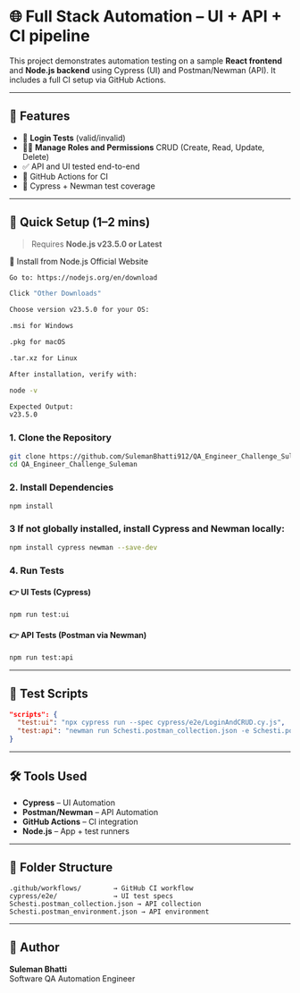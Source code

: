 # 🌐 Full Stack Automation – UI + API + CI pipeline

This project demonstrates automation testing on a sample **React frontend** and **Node.js backend** using Cypress (UI) and Postman/Newman (API). It includes a full CI setup via GitHub Actions.

---

## 📁 Features

- 🔐 **Login Tests** (valid/invalid)
- 🧑‍💼 **Manage Roles and Permissions** CRUD (Create, Read, Update, Delete)
- ✅ API and UI tested end-to-end
- 🔄 GitHub Actions for CI
- 🧪 Cypress + Newman test coverage

---

## 🚀 Quick Setup (1–2 mins)

> Requires **Node.js v23.5.0 or Latest**

🔹 Install from Node.js Official Website

``` bash
Go to: https://nodejs.org/en/download

Click "Other Downloads"

Choose version v23.5.0 for your OS:

.msi for Windows

.pkg for macOS

.tar.xz for Linux

After installation, verify with:

node -v

Expected Output:
v23.5.0
```

### 1. Clone the Repository

```bash
git clone https://github.com/SulemanBhatti912/QA_Engineer_Challenge_Suleman.git
cd QA_Engineer_Challenge_Suleman
```

### 2. Install Dependencies

```bash
npm install
```

### 3 If not globally installed, install Cypress and Newman locally:

```bash
npm install cypress newman --save-dev
```

### 4. Run Tests

#### 👉 UI Tests (Cypress)

```bash
npm run test:ui
```

#### 👉 API Tests (Postman via Newman)

```bash
npm run test:api
```

---

## 🧪 Test Scripts

```json
"scripts": {
  "test:ui": "npx cypress run --spec cypress/e2e/LoginAndCRUD.cy.js",
  "test:api": "newman run Schesti.postman_collection.json -e Schesti.postman_environment.json"
}
```

---

## 🛠 Tools Used

- **Cypress** – UI Automation
- **Postman/Newman** – API Automation
- **GitHub Actions** – CI integration
- **Node.js** – App + test runners

---

## 📂 Folder Structure

```
.github/workflows/        → GitHub CI workflow
cypress/e2e/              → UI test specs
Schesti.postman_collection.json → API collection
Schesti.postman_environment.json → API environment
```

---

## 📄 Author

**Suleman Bhatti**  
Software QA Automation Engineer

